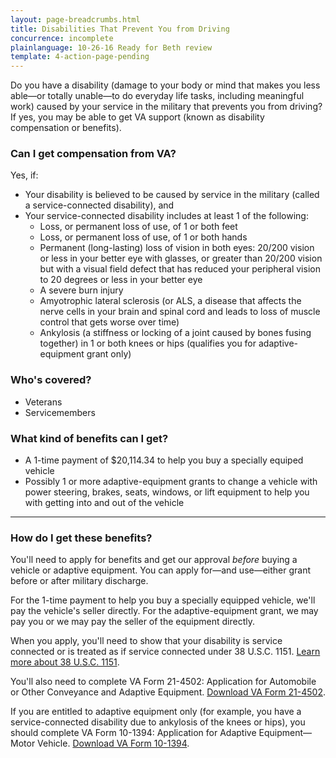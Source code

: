 ```yaml
---
layout: page-breadcrumbs.html
title: Disabilities That Prevent You from Driving
concurrence: incomplete
plainlanguage: 10-26-16 Ready for Beth review
template: 4-action-page-pending
---
```


Do you have a disability (damage to your body or mind that makes you less able—or totally unable—to do everyday life tasks, including meaningful work) caused by your service in the military that prevents you from driving? If yes, you may be able to get VA support (known as disability compensation or benefits). 

<div class="call-out" markdown="1">

### Can I get compensation from VA?

Yes, if:

- Your disability is believed to be caused by service in the military (called a service-connected disability), and 
- Your service-connected disability includes at least 1 of the following:
  - Loss, or permanent loss of use, of 1 or both feet
  - Loss, or permanent loss of use, of 1 or both hands
  - Permanent (long-lasting) loss of vision in both eyes: 20/200 vision or less in your better eye with glasses, or greater than 20/200 vision but with a visual field defect that has reduced your peripheral vision to 20 degrees or less in your better eye
  - A severe burn injury
  - Amyotrophic lateral sclerosis (or ALS, a disease that affects the nerve cells in your brain and spinal cord and leads to loss of muscle control that gets worse over time)
  - Ankylosis (a stiffness or locking of a joint caused by bones fusing together) in 1 or both knees or hips (qualifies you for adaptive-equipment grant only)

### Who's covered?

- Veterans
- Servicemembers
</div>

### What kind of benefits can I get?

- A 1-time payment of $20,114.34 to help you buy a specially equiped vehicle
- Possibly 1 or more adaptive-equipment grants to change a vehicle with power steering, brakes, seats, windows, or lift equipment to help you with getting into and out of the vehicle

-----

### How do I get these benefits?

You'll need to apply for benefits and get our approval *before* buying a vehicle or adaptive equipment. You can apply for—and use—either grant before or after military discharge.

For the 1-time payment to help you buy a specially equipped vehicle, we'll pay the vehicle's seller directly. For the adaptive-equipment grant, we may pay you or we may pay the seller of the equipment directly.  

When you apply, you'll need to show that your disability is service connected or is treated as if service connected under 38 U.S.C. 1151. [Learn more about 38 U.S.C. 1151](/disability-benefits/conditions/special-claims/title-38-USC-1151/).

You'll also need to complete VA Form 21-4502: Application for Automobile or Other Conveyance and Adaptive Equipment.
[Download VA Form 21-4502](http://www.vba.va.gov/pubs/forms/VBA-21-4502-ARE.pdf). 

If you are entitled to adaptive equipment only (for example, you have a service-connected disability due to ankylosis of the knees or hips), you should complete VA Form 10-1394: Application for Adaptive Equipment—Motor Vehicle.
[Download VA Form 10-1394](http://www.va.gov/vaforms/medical/pdf/10-1394-fill.pdf).
